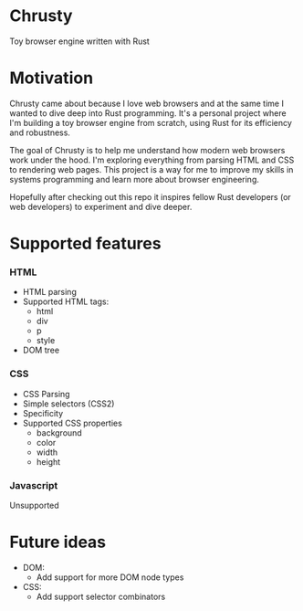 # Chrusty

Toy browser engine written with Rust

# Motivation

Chrusty came about because I love web browsers and at the same time I wanted to dive deep into Rust programming. It's a personal project where I'm building a toy browser engine from scratch, using Rust for its efficiency and robustness.

The goal of Chrusty is to help me understand how modern web browsers work under the hood. I'm exploring everything from parsing HTML and CSS to rendering web pages. This project is a way for me to improve my skills in systems programming and learn more about browser engineering.

Hopefully after checking out this repo it inspires fellow Rust developers (or web developers) to experiment and dive deeper.

# Supported features

### HTML
  - HTML parsing
  - Supported HTML tags:
    - html
    - div
    - p
    - style
  - DOM tree

### CSS
  - CSS Parsing
  - Simple selectors (CSS2)
  - Specificity
  - Supported CSS properties
    - background
    - color
    - width
    - height


### Javascript

Unsupported



# Future ideas

- DOM:
  - Add support for more DOM node types
- CSS:
  - Add support selector combinators

